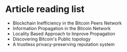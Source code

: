# Article reading list

* Blockchain Inefficiency in the Bitcoin Peers Network
* Information Propagation in the Bitcoin Network
* Locality Based Approach to Improve Propagation
* Discovering Bitcoin's Public topology
* A trustless privacy-preserving reputation system


